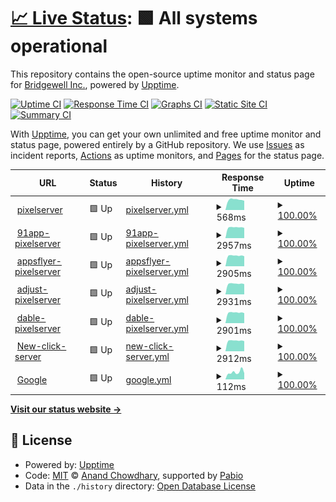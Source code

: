 # [📈 Live Status](https://demo.upptime.js.org): <!--live status--> **🟩 All systems operational**

This repository contains the open-source uptime monitor and status page for [Bridgewell Inc.](https://www.bridgewell.com/), powered by [Upptime](https://github.com/upptime/upptime).

[![Uptime CI](https://github.com/bridgewell/BW-upptime/workflows/Uptime%20CI/badge.svg)](https://github.com/bridgewell/BW-upptime/actions?query=workflow%3A%22Uptime+CI%22)
[![Response Time CI](https://github.com/bridgewell/BW-upptime/workflows/Response%20Time%20CI/badge.svg)](https://github.com/bridgewell/BW-upptime/actions?query=workflow%3A%22Response+Time+CI%22)
[![Graphs CI](https://github.com/bridgewell/BW-upptime/workflows/Graphs%20CI/badge.svg)](https://github.com/bridgewell/BW-upptime/actions?query=workflow%3A%22Graphs+CI%22)
[![Static Site CI](https://github.com/bridgewell/BW-upptime/workflows/Static%20Site%20CI/badge.svg)](https://github.com/bridgewell/BW-upptime/actions?query=workflow%3A%22Static+Site+CI%22)
[![Summary CI](https://github.com/bridgewell/BW-upptime/workflows/Summary%20CI/badge.svg)](https://github.com/bridgewell/BW-upptime/actions?query=workflow%3A%22Summary+CI%22)

With [Upptime](https://upptime.js.org), you can get your own unlimited and free uptime monitor and status page, powered entirely by a GitHub repository. We use [Issues](https://github.com/bridgewell/BW-upptime/issues) as incident reports, [Actions](https://github.com/bridgewell/BW-upptime/actions) as uptime monitors, and [Pages](https://demo.upptime.js.org) for the status page.

<!--start: status pages-->
<!-- This summary is generated by Upptime (https://github.com/upptime/upptime) -->
<!-- Do not edit this manually, your changes will be overwritten -->
<!-- prettier-ignore -->
| URL | Status | History | Response Time | Uptime |
| --- | ------ | ------- | ------------- | ------ |
| <img alt="" src="https://icons.duckduckgo.com/ip3/pixel-api.scupio.com.ico" height="13"> [pixelserver](https://pixel-api.scupio.com/v0/event/) | 🟩 Up | [pixelserver.yml](https://github.com/bridgewell/BW-upptime/commits/HEAD/history/pixelserver.yml) | <details><summary><img alt="Response time graph" src="./graphs/pixelserver/response-time-week.png" height="20"> 568ms</summary><br><a href="https://bridgewell.github.io/BW-upptime/history/pixelserver"><img alt="Response time 586" src="https://img.shields.io/endpoint?url=https%3A%2F%2Fraw.githubusercontent.com%2Fbridgewell%2FBW-upptime%2FHEAD%2Fapi%2Fpixelserver%2Fresponse-time.json"></a><br><a href="https://bridgewell.github.io/BW-upptime/history/pixelserver"><img alt="24-hour response time 497" src="https://img.shields.io/endpoint?url=https%3A%2F%2Fraw.githubusercontent.com%2Fbridgewell%2FBW-upptime%2FHEAD%2Fapi%2Fpixelserver%2Fresponse-time-day.json"></a><br><a href="https://bridgewell.github.io/BW-upptime/history/pixelserver"><img alt="7-day response time 568" src="https://img.shields.io/endpoint?url=https%3A%2F%2Fraw.githubusercontent.com%2Fbridgewell%2FBW-upptime%2FHEAD%2Fapi%2Fpixelserver%2Fresponse-time-week.json"></a><br><a href="https://bridgewell.github.io/BW-upptime/history/pixelserver"><img alt="30-day response time 577" src="https://img.shields.io/endpoint?url=https%3A%2F%2Fraw.githubusercontent.com%2Fbridgewell%2FBW-upptime%2FHEAD%2Fapi%2Fpixelserver%2Fresponse-time-month.json"></a><br><a href="https://bridgewell.github.io/BW-upptime/history/pixelserver"><img alt="1-year response time 586" src="https://img.shields.io/endpoint?url=https%3A%2F%2Fraw.githubusercontent.com%2Fbridgewell%2FBW-upptime%2FHEAD%2Fapi%2Fpixelserver%2Fresponse-time-year.json"></a></details> | <details><summary><a href="https://bridgewell.github.io/BW-upptime/history/pixelserver">100.00%</a></summary><a href="https://bridgewell.github.io/BW-upptime/history/pixelserver"><img alt="All-time uptime 98.46%" src="https://img.shields.io/endpoint?url=https%3A%2F%2Fraw.githubusercontent.com%2Fbridgewell%2FBW-upptime%2FHEAD%2Fapi%2Fpixelserver%2Fuptime.json"></a><br><a href="https://bridgewell.github.io/BW-upptime/history/pixelserver"><img alt="24-hour uptime 100.00%" src="https://img.shields.io/endpoint?url=https%3A%2F%2Fraw.githubusercontent.com%2Fbridgewell%2FBW-upptime%2FHEAD%2Fapi%2Fpixelserver%2Fuptime-day.json"></a><br><a href="https://bridgewell.github.io/BW-upptime/history/pixelserver"><img alt="7-day uptime 100.00%" src="https://img.shields.io/endpoint?url=https%3A%2F%2Fraw.githubusercontent.com%2Fbridgewell%2FBW-upptime%2FHEAD%2Fapi%2Fpixelserver%2Fuptime-week.json"></a><br><a href="https://bridgewell.github.io/BW-upptime/history/pixelserver"><img alt="30-day uptime 100.00%" src="https://img.shields.io/endpoint?url=https%3A%2F%2Fraw.githubusercontent.com%2Fbridgewell%2FBW-upptime%2FHEAD%2Fapi%2Fpixelserver%2Fuptime-month.json"></a><br><a href="https://bridgewell.github.io/BW-upptime/history/pixelserver"><img alt="1-year uptime 98.46%" src="https://img.shields.io/endpoint?url=https%3A%2F%2Fraw.githubusercontent.com%2Fbridgewell%2FBW-upptime%2FHEAD%2Fapi%2Fpixelserver%2Fuptime-year.json"></a></details>
| <img alt="" src="https://icons.duckduckgo.com/ip3/91app-api.scupio.com.ico" height="13"> [91app-pixelserver](https://91app-api.scupio.com/91app/v1/s2s/) | 🟩 Up | [91app-pixelserver.yml](https://github.com/bridgewell/BW-upptime/commits/HEAD/history/91app-pixelserver.yml) | <details><summary><img alt="Response time graph" src="./graphs/91app-pixelserver/response-time-week.png" height="20"> 2957ms</summary><br><a href="https://bridgewell.github.io/BW-upptime/history/91app-pixelserver"><img alt="Response time 1360" src="https://img.shields.io/endpoint?url=https%3A%2F%2Fraw.githubusercontent.com%2Fbridgewell%2FBW-upptime%2FHEAD%2Fapi%2F91app-pixelserver%2Fresponse-time.json"></a><br><a href="https://bridgewell.github.io/BW-upptime/history/91app-pixelserver"><img alt="24-hour response time 2783" src="https://img.shields.io/endpoint?url=https%3A%2F%2Fraw.githubusercontent.com%2Fbridgewell%2FBW-upptime%2FHEAD%2Fapi%2F91app-pixelserver%2Fresponse-time-day.json"></a><br><a href="https://bridgewell.github.io/BW-upptime/history/91app-pixelserver"><img alt="7-day response time 2957" src="https://img.shields.io/endpoint?url=https%3A%2F%2Fraw.githubusercontent.com%2Fbridgewell%2FBW-upptime%2FHEAD%2Fapi%2F91app-pixelserver%2Fresponse-time-week.json"></a><br><a href="https://bridgewell.github.io/BW-upptime/history/91app-pixelserver"><img alt="30-day response time 2947" src="https://img.shields.io/endpoint?url=https%3A%2F%2Fraw.githubusercontent.com%2Fbridgewell%2FBW-upptime%2FHEAD%2Fapi%2F91app-pixelserver%2Fresponse-time-month.json"></a><br><a href="https://bridgewell.github.io/BW-upptime/history/91app-pixelserver"><img alt="1-year response time 1360" src="https://img.shields.io/endpoint?url=https%3A%2F%2Fraw.githubusercontent.com%2Fbridgewell%2FBW-upptime%2FHEAD%2Fapi%2F91app-pixelserver%2Fresponse-time-year.json"></a></details> | <details><summary><a href="https://bridgewell.github.io/BW-upptime/history/91app-pixelserver">100.00%</a></summary><a href="https://bridgewell.github.io/BW-upptime/history/91app-pixelserver"><img alt="All-time uptime 100.00%" src="https://img.shields.io/endpoint?url=https%3A%2F%2Fraw.githubusercontent.com%2Fbridgewell%2FBW-upptime%2FHEAD%2Fapi%2F91app-pixelserver%2Fuptime.json"></a><br><a href="https://bridgewell.github.io/BW-upptime/history/91app-pixelserver"><img alt="24-hour uptime 100.00%" src="https://img.shields.io/endpoint?url=https%3A%2F%2Fraw.githubusercontent.com%2Fbridgewell%2FBW-upptime%2FHEAD%2Fapi%2F91app-pixelserver%2Fuptime-day.json"></a><br><a href="https://bridgewell.github.io/BW-upptime/history/91app-pixelserver"><img alt="7-day uptime 100.00%" src="https://img.shields.io/endpoint?url=https%3A%2F%2Fraw.githubusercontent.com%2Fbridgewell%2FBW-upptime%2FHEAD%2Fapi%2F91app-pixelserver%2Fuptime-week.json"></a><br><a href="https://bridgewell.github.io/BW-upptime/history/91app-pixelserver"><img alt="30-day uptime 100.00%" src="https://img.shields.io/endpoint?url=https%3A%2F%2Fraw.githubusercontent.com%2Fbridgewell%2FBW-upptime%2FHEAD%2Fapi%2F91app-pixelserver%2Fuptime-month.json"></a><br><a href="https://bridgewell.github.io/BW-upptime/history/91app-pixelserver"><img alt="1-year uptime 100.00%" src="https://img.shields.io/endpoint?url=https%3A%2F%2Fraw.githubusercontent.com%2Fbridgewell%2FBW-upptime%2FHEAD%2Fapi%2F91app-pixelserver%2Fuptime-year.json"></a></details>
| <img alt="" src="https://icons.duckduckgo.com/ip3/appsflyer-api.scupio.com.ico" height="13"> [appsflyer-pixelserver](https://appsflyer-api.scupio.com/appsflyer/v1/s2s) | 🟩 Up | [appsflyer-pixelserver.yml](https://github.com/bridgewell/BW-upptime/commits/HEAD/history/appsflyer-pixelserver.yml) | <details><summary><img alt="Response time graph" src="./graphs/appsflyer-pixelserver/response-time-week.png" height="20"> 2905ms</summary><br><a href="https://bridgewell.github.io/BW-upptime/history/appsflyer-pixelserver"><img alt="Response time 2970" src="https://img.shields.io/endpoint?url=https%3A%2F%2Fraw.githubusercontent.com%2Fbridgewell%2FBW-upptime%2FHEAD%2Fapi%2Fappsflyer-pixelserver%2Fresponse-time.json"></a><br><a href="https://bridgewell.github.io/BW-upptime/history/appsflyer-pixelserver"><img alt="24-hour response time 2764" src="https://img.shields.io/endpoint?url=https%3A%2F%2Fraw.githubusercontent.com%2Fbridgewell%2FBW-upptime%2FHEAD%2Fapi%2Fappsflyer-pixelserver%2Fresponse-time-day.json"></a><br><a href="https://bridgewell.github.io/BW-upptime/history/appsflyer-pixelserver"><img alt="7-day response time 2905" src="https://img.shields.io/endpoint?url=https%3A%2F%2Fraw.githubusercontent.com%2Fbridgewell%2FBW-upptime%2FHEAD%2Fapi%2Fappsflyer-pixelserver%2Fresponse-time-week.json"></a><br><a href="https://bridgewell.github.io/BW-upptime/history/appsflyer-pixelserver"><img alt="30-day response time 2941" src="https://img.shields.io/endpoint?url=https%3A%2F%2Fraw.githubusercontent.com%2Fbridgewell%2FBW-upptime%2FHEAD%2Fapi%2Fappsflyer-pixelserver%2Fresponse-time-month.json"></a><br><a href="https://bridgewell.github.io/BW-upptime/history/appsflyer-pixelserver"><img alt="1-year response time 2970" src="https://img.shields.io/endpoint?url=https%3A%2F%2Fraw.githubusercontent.com%2Fbridgewell%2FBW-upptime%2FHEAD%2Fapi%2Fappsflyer-pixelserver%2Fresponse-time-year.json"></a></details> | <details><summary><a href="https://bridgewell.github.io/BW-upptime/history/appsflyer-pixelserver">100.00%</a></summary><a href="https://bridgewell.github.io/BW-upptime/history/appsflyer-pixelserver"><img alt="All-time uptime 100.00%" src="https://img.shields.io/endpoint?url=https%3A%2F%2Fraw.githubusercontent.com%2Fbridgewell%2FBW-upptime%2FHEAD%2Fapi%2Fappsflyer-pixelserver%2Fuptime.json"></a><br><a href="https://bridgewell.github.io/BW-upptime/history/appsflyer-pixelserver"><img alt="24-hour uptime 100.00%" src="https://img.shields.io/endpoint?url=https%3A%2F%2Fraw.githubusercontent.com%2Fbridgewell%2FBW-upptime%2FHEAD%2Fapi%2Fappsflyer-pixelserver%2Fuptime-day.json"></a><br><a href="https://bridgewell.github.io/BW-upptime/history/appsflyer-pixelserver"><img alt="7-day uptime 100.00%" src="https://img.shields.io/endpoint?url=https%3A%2F%2Fraw.githubusercontent.com%2Fbridgewell%2FBW-upptime%2FHEAD%2Fapi%2Fappsflyer-pixelserver%2Fuptime-week.json"></a><br><a href="https://bridgewell.github.io/BW-upptime/history/appsflyer-pixelserver"><img alt="30-day uptime 100.00%" src="https://img.shields.io/endpoint?url=https%3A%2F%2Fraw.githubusercontent.com%2Fbridgewell%2FBW-upptime%2FHEAD%2Fapi%2Fappsflyer-pixelserver%2Fuptime-month.json"></a><br><a href="https://bridgewell.github.io/BW-upptime/history/appsflyer-pixelserver"><img alt="1-year uptime 100.00%" src="https://img.shields.io/endpoint?url=https%3A%2F%2Fraw.githubusercontent.com%2Fbridgewell%2FBW-upptime%2FHEAD%2Fapi%2Fappsflyer-pixelserver%2Fuptime-year.json"></a></details>
| <img alt="" src="https://icons.duckduckgo.com/ip3/adjust-api.scupio.com.ico" height="13"> [adjust-pixelserver](https://adjust-api.scupio.com/adjust/v1/s2s/) | 🟩 Up | [adjust-pixelserver.yml](https://github.com/bridgewell/BW-upptime/commits/HEAD/history/adjust-pixelserver.yml) | <details><summary><img alt="Response time graph" src="./graphs/adjust-pixelserver/response-time-week.png" height="20"> 2931ms</summary><br><a href="https://bridgewell.github.io/BW-upptime/history/adjust-pixelserver"><img alt="Response time 2966" src="https://img.shields.io/endpoint?url=https%3A%2F%2Fraw.githubusercontent.com%2Fbridgewell%2FBW-upptime%2FHEAD%2Fapi%2Fadjust-pixelserver%2Fresponse-time.json"></a><br><a href="https://bridgewell.github.io/BW-upptime/history/adjust-pixelserver"><img alt="24-hour response time 2764" src="https://img.shields.io/endpoint?url=https%3A%2F%2Fraw.githubusercontent.com%2Fbridgewell%2FBW-upptime%2FHEAD%2Fapi%2Fadjust-pixelserver%2Fresponse-time-day.json"></a><br><a href="https://bridgewell.github.io/BW-upptime/history/adjust-pixelserver"><img alt="7-day response time 2931" src="https://img.shields.io/endpoint?url=https%3A%2F%2Fraw.githubusercontent.com%2Fbridgewell%2FBW-upptime%2FHEAD%2Fapi%2Fadjust-pixelserver%2Fresponse-time-week.json"></a><br><a href="https://bridgewell.github.io/BW-upptime/history/adjust-pixelserver"><img alt="30-day response time 2939" src="https://img.shields.io/endpoint?url=https%3A%2F%2Fraw.githubusercontent.com%2Fbridgewell%2FBW-upptime%2FHEAD%2Fapi%2Fadjust-pixelserver%2Fresponse-time-month.json"></a><br><a href="https://bridgewell.github.io/BW-upptime/history/adjust-pixelserver"><img alt="1-year response time 2966" src="https://img.shields.io/endpoint?url=https%3A%2F%2Fraw.githubusercontent.com%2Fbridgewell%2FBW-upptime%2FHEAD%2Fapi%2Fadjust-pixelserver%2Fresponse-time-year.json"></a></details> | <details><summary><a href="https://bridgewell.github.io/BW-upptime/history/adjust-pixelserver">100.00%</a></summary><a href="https://bridgewell.github.io/BW-upptime/history/adjust-pixelserver"><img alt="All-time uptime 98.45%" src="https://img.shields.io/endpoint?url=https%3A%2F%2Fraw.githubusercontent.com%2Fbridgewell%2FBW-upptime%2FHEAD%2Fapi%2Fadjust-pixelserver%2Fuptime.json"></a><br><a href="https://bridgewell.github.io/BW-upptime/history/adjust-pixelserver"><img alt="24-hour uptime 100.00%" src="https://img.shields.io/endpoint?url=https%3A%2F%2Fraw.githubusercontent.com%2Fbridgewell%2FBW-upptime%2FHEAD%2Fapi%2Fadjust-pixelserver%2Fuptime-day.json"></a><br><a href="https://bridgewell.github.io/BW-upptime/history/adjust-pixelserver"><img alt="7-day uptime 100.00%" src="https://img.shields.io/endpoint?url=https%3A%2F%2Fraw.githubusercontent.com%2Fbridgewell%2FBW-upptime%2FHEAD%2Fapi%2Fadjust-pixelserver%2Fuptime-week.json"></a><br><a href="https://bridgewell.github.io/BW-upptime/history/adjust-pixelserver"><img alt="30-day uptime 100.00%" src="https://img.shields.io/endpoint?url=https%3A%2F%2Fraw.githubusercontent.com%2Fbridgewell%2FBW-upptime%2FHEAD%2Fapi%2Fadjust-pixelserver%2Fuptime-month.json"></a><br><a href="https://bridgewell.github.io/BW-upptime/history/adjust-pixelserver"><img alt="1-year uptime 98.45%" src="https://img.shields.io/endpoint?url=https%3A%2F%2Fraw.githubusercontent.com%2Fbridgewell%2FBW-upptime%2FHEAD%2Fapi%2Fadjust-pixelserver%2Fuptime-year.json"></a></details>
| <img alt="" src="https://icons.duckduckgo.com/ip3/dable-api.scupio.com.ico" height="13"> [dable-pixelserver](https://dable-api.scupio.com/dable/v1/exc/) | 🟩 Up | [dable-pixelserver.yml](https://github.com/bridgewell/BW-upptime/commits/HEAD/history/dable-pixelserver.yml) | <details><summary><img alt="Response time graph" src="./graphs/dable-pixelserver/response-time-week.png" height="20"> 2901ms</summary><br><a href="https://bridgewell.github.io/BW-upptime/history/dable-pixelserver"><img alt="Response time 2963" src="https://img.shields.io/endpoint?url=https%3A%2F%2Fraw.githubusercontent.com%2Fbridgewell%2FBW-upptime%2FHEAD%2Fapi%2Fdable-pixelserver%2Fresponse-time.json"></a><br><a href="https://bridgewell.github.io/BW-upptime/history/dable-pixelserver"><img alt="24-hour response time 2764" src="https://img.shields.io/endpoint?url=https%3A%2F%2Fraw.githubusercontent.com%2Fbridgewell%2FBW-upptime%2FHEAD%2Fapi%2Fdable-pixelserver%2Fresponse-time-day.json"></a><br><a href="https://bridgewell.github.io/BW-upptime/history/dable-pixelserver"><img alt="7-day response time 2901" src="https://img.shields.io/endpoint?url=https%3A%2F%2Fraw.githubusercontent.com%2Fbridgewell%2FBW-upptime%2FHEAD%2Fapi%2Fdable-pixelserver%2Fresponse-time-week.json"></a><br><a href="https://bridgewell.github.io/BW-upptime/history/dable-pixelserver"><img alt="30-day response time 2945" src="https://img.shields.io/endpoint?url=https%3A%2F%2Fraw.githubusercontent.com%2Fbridgewell%2FBW-upptime%2FHEAD%2Fapi%2Fdable-pixelserver%2Fresponse-time-month.json"></a><br><a href="https://bridgewell.github.io/BW-upptime/history/dable-pixelserver"><img alt="1-year response time 2963" src="https://img.shields.io/endpoint?url=https%3A%2F%2Fraw.githubusercontent.com%2Fbridgewell%2FBW-upptime%2FHEAD%2Fapi%2Fdable-pixelserver%2Fresponse-time-year.json"></a></details> | <details><summary><a href="https://bridgewell.github.io/BW-upptime/history/dable-pixelserver">100.00%</a></summary><a href="https://bridgewell.github.io/BW-upptime/history/dable-pixelserver"><img alt="All-time uptime 98.47%" src="https://img.shields.io/endpoint?url=https%3A%2F%2Fraw.githubusercontent.com%2Fbridgewell%2FBW-upptime%2FHEAD%2Fapi%2Fdable-pixelserver%2Fuptime.json"></a><br><a href="https://bridgewell.github.io/BW-upptime/history/dable-pixelserver"><img alt="24-hour uptime 100.00%" src="https://img.shields.io/endpoint?url=https%3A%2F%2Fraw.githubusercontent.com%2Fbridgewell%2FBW-upptime%2FHEAD%2Fapi%2Fdable-pixelserver%2Fuptime-day.json"></a><br><a href="https://bridgewell.github.io/BW-upptime/history/dable-pixelserver"><img alt="7-day uptime 100.00%" src="https://img.shields.io/endpoint?url=https%3A%2F%2Fraw.githubusercontent.com%2Fbridgewell%2FBW-upptime%2FHEAD%2Fapi%2Fdable-pixelserver%2Fuptime-week.json"></a><br><a href="https://bridgewell.github.io/BW-upptime/history/dable-pixelserver"><img alt="30-day uptime 100.00%" src="https://img.shields.io/endpoint?url=https%3A%2F%2Fraw.githubusercontent.com%2Fbridgewell%2FBW-upptime%2FHEAD%2Fapi%2Fdable-pixelserver%2Fuptime-month.json"></a><br><a href="https://bridgewell.github.io/BW-upptime/history/dable-pixelserver"><img alt="1-year uptime 98.47%" src="https://img.shields.io/endpoint?url=https%3A%2F%2Fraw.githubusercontent.com%2Fbridgewell%2FBW-upptime%2FHEAD%2Fapi%2Fdable-pixelserver%2Fuptime-year.json"></a></details>
| <img alt="" src="https://icons.duckduckgo.com/ip3/c.scupio.com.ico" height="13"> [New-click-server](https://c.scupio.com/v0/click) | 🟩 Up | [new-click-server.yml](https://github.com/bridgewell/BW-upptime/commits/HEAD/history/new-click-server.yml) | <details><summary><img alt="Response time graph" src="./graphs/new-click-server/response-time-week.png" height="20"> 2912ms</summary><br><a href="https://bridgewell.github.io/BW-upptime/history/new-click-server"><img alt="Response time 2951" src="https://img.shields.io/endpoint?url=https%3A%2F%2Fraw.githubusercontent.com%2Fbridgewell%2FBW-upptime%2FHEAD%2Fapi%2Fnew-click-server%2Fresponse-time.json"></a><br><a href="https://bridgewell.github.io/BW-upptime/history/new-click-server"><img alt="24-hour response time 2762" src="https://img.shields.io/endpoint?url=https%3A%2F%2Fraw.githubusercontent.com%2Fbridgewell%2FBW-upptime%2FHEAD%2Fapi%2Fnew-click-server%2Fresponse-time-day.json"></a><br><a href="https://bridgewell.github.io/BW-upptime/history/new-click-server"><img alt="7-day response time 2912" src="https://img.shields.io/endpoint?url=https%3A%2F%2Fraw.githubusercontent.com%2Fbridgewell%2FBW-upptime%2FHEAD%2Fapi%2Fnew-click-server%2Fresponse-time-week.json"></a><br><a href="https://bridgewell.github.io/BW-upptime/history/new-click-server"><img alt="30-day response time 2943" src="https://img.shields.io/endpoint?url=https%3A%2F%2Fraw.githubusercontent.com%2Fbridgewell%2FBW-upptime%2FHEAD%2Fapi%2Fnew-click-server%2Fresponse-time-month.json"></a><br><a href="https://bridgewell.github.io/BW-upptime/history/new-click-server"><img alt="1-year response time 2951" src="https://img.shields.io/endpoint?url=https%3A%2F%2Fraw.githubusercontent.com%2Fbridgewell%2FBW-upptime%2FHEAD%2Fapi%2Fnew-click-server%2Fresponse-time-year.json"></a></details> | <details><summary><a href="https://bridgewell.github.io/BW-upptime/history/new-click-server">100.00%</a></summary><a href="https://bridgewell.github.io/BW-upptime/history/new-click-server"><img alt="All-time uptime 99.97%" src="https://img.shields.io/endpoint?url=https%3A%2F%2Fraw.githubusercontent.com%2Fbridgewell%2FBW-upptime%2FHEAD%2Fapi%2Fnew-click-server%2Fuptime.json"></a><br><a href="https://bridgewell.github.io/BW-upptime/history/new-click-server"><img alt="24-hour uptime 100.00%" src="https://img.shields.io/endpoint?url=https%3A%2F%2Fraw.githubusercontent.com%2Fbridgewell%2FBW-upptime%2FHEAD%2Fapi%2Fnew-click-server%2Fuptime-day.json"></a><br><a href="https://bridgewell.github.io/BW-upptime/history/new-click-server"><img alt="7-day uptime 100.00%" src="https://img.shields.io/endpoint?url=https%3A%2F%2Fraw.githubusercontent.com%2Fbridgewell%2FBW-upptime%2FHEAD%2Fapi%2Fnew-click-server%2Fuptime-week.json"></a><br><a href="https://bridgewell.github.io/BW-upptime/history/new-click-server"><img alt="30-day uptime 100.00%" src="https://img.shields.io/endpoint?url=https%3A%2F%2Fraw.githubusercontent.com%2Fbridgewell%2FBW-upptime%2FHEAD%2Fapi%2Fnew-click-server%2Fuptime-month.json"></a><br><a href="https://bridgewell.github.io/BW-upptime/history/new-click-server"><img alt="1-year uptime 99.97%" src="https://img.shields.io/endpoint?url=https%3A%2F%2Fraw.githubusercontent.com%2Fbridgewell%2FBW-upptime%2FHEAD%2Fapi%2Fnew-click-server%2Fuptime-year.json"></a></details>
| <img alt="" src="https://icons.duckduckgo.com/ip3/www.google.com.ico" height="13"> [Google](https://www.google.com) | 🟩 Up | [google.yml](https://github.com/bridgewell/BW-upptime/commits/HEAD/history/google.yml) | <details><summary><img alt="Response time graph" src="./graphs/google/response-time-week.png" height="20"> 112ms</summary><br><a href="https://bridgewell.github.io/BW-upptime/history/google"><img alt="Response time 105" src="https://img.shields.io/endpoint?url=https%3A%2F%2Fraw.githubusercontent.com%2Fbridgewell%2FBW-upptime%2FHEAD%2Fapi%2Fgoogle%2Fresponse-time.json"></a><br><a href="https://bridgewell.github.io/BW-upptime/history/google"><img alt="24-hour response time 94" src="https://img.shields.io/endpoint?url=https%3A%2F%2Fraw.githubusercontent.com%2Fbridgewell%2FBW-upptime%2FHEAD%2Fapi%2Fgoogle%2Fresponse-time-day.json"></a><br><a href="https://bridgewell.github.io/BW-upptime/history/google"><img alt="7-day response time 112" src="https://img.shields.io/endpoint?url=https%3A%2F%2Fraw.githubusercontent.com%2Fbridgewell%2FBW-upptime%2FHEAD%2Fapi%2Fgoogle%2Fresponse-time-week.json"></a><br><a href="https://bridgewell.github.io/BW-upptime/history/google"><img alt="30-day response time 107" src="https://img.shields.io/endpoint?url=https%3A%2F%2Fraw.githubusercontent.com%2Fbridgewell%2FBW-upptime%2FHEAD%2Fapi%2Fgoogle%2Fresponse-time-month.json"></a><br><a href="https://bridgewell.github.io/BW-upptime/history/google"><img alt="1-year response time 105" src="https://img.shields.io/endpoint?url=https%3A%2F%2Fraw.githubusercontent.com%2Fbridgewell%2FBW-upptime%2FHEAD%2Fapi%2Fgoogle%2Fresponse-time-year.json"></a></details> | <details><summary><a href="https://bridgewell.github.io/BW-upptime/history/google">100.00%</a></summary><a href="https://bridgewell.github.io/BW-upptime/history/google"><img alt="All-time uptime 100.00%" src="https://img.shields.io/endpoint?url=https%3A%2F%2Fraw.githubusercontent.com%2Fbridgewell%2FBW-upptime%2FHEAD%2Fapi%2Fgoogle%2Fuptime.json"></a><br><a href="https://bridgewell.github.io/BW-upptime/history/google"><img alt="24-hour uptime 100.00%" src="https://img.shields.io/endpoint?url=https%3A%2F%2Fraw.githubusercontent.com%2Fbridgewell%2FBW-upptime%2FHEAD%2Fapi%2Fgoogle%2Fuptime-day.json"></a><br><a href="https://bridgewell.github.io/BW-upptime/history/google"><img alt="7-day uptime 100.00%" src="https://img.shields.io/endpoint?url=https%3A%2F%2Fraw.githubusercontent.com%2Fbridgewell%2FBW-upptime%2FHEAD%2Fapi%2Fgoogle%2Fuptime-week.json"></a><br><a href="https://bridgewell.github.io/BW-upptime/history/google"><img alt="30-day uptime 100.00%" src="https://img.shields.io/endpoint?url=https%3A%2F%2Fraw.githubusercontent.com%2Fbridgewell%2FBW-upptime%2FHEAD%2Fapi%2Fgoogle%2Fuptime-month.json"></a><br><a href="https://bridgewell.github.io/BW-upptime/history/google"><img alt="1-year uptime 100.00%" src="https://img.shields.io/endpoint?url=https%3A%2F%2Fraw.githubusercontent.com%2Fbridgewell%2FBW-upptime%2FHEAD%2Fapi%2Fgoogle%2Fuptime-year.json"></a></details>

<!--end: status pages-->

[**Visit our status website →**](https://demo.upptime.js.org)

## 📄 License

- Powered by: [Upptime](https://github.com/upptime/upptime)
- Code: [MIT](./LICENSE) © [Anand Chowdhary](https://anandchowdhary.com), supported by [Pabio](https://pabio.com)
- Data in the `./history` directory: [Open Database License](https://opendatacommons.org/licenses/odbl/1-0/)

